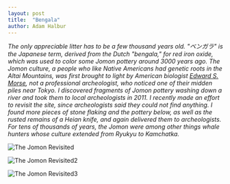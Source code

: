 ```yaml
---
layout: post
title:  "Bengala"
author: Adam Halbur
---
```


*The only appreciable litter has to be a few thousand years old. "ベンガラ" is the Japanese term, derived from the Dutch "bengala," for red iron oxide, which was used to color some Jomon pottery around 3000 years ago. The Jomon culture, a people who like Native Americans had genetic roots in the Altai Mountains, was first brought to light by American biologist [Edward S. Morse][morse-link], not a professional archeologist, who noticed one of their midden piles near Tokyo. I discovered fragments of Jomon pottery washing down a river and took them to local archeologists in 2011. I recently made an effort to revisit the site, since archeologists said they could not find anything. I found more pieces of stone flaking and the pottery below, as well as the rusted remains of a Heian knife, and again delivered them to archeologists. For tens of thousands of years, the Jomon were among other things whale hunters whose culture extended from Ryukyu to Kamchatka.*

![The Jomon Revisited](https://live.staticflickr.com/65535/50612604917_6bd3e615f6_b.jpg)

![The Jomon Revisited2](https://live.staticflickr.com/65535/50612494081_1d7df28e69_b.jpg)

![The Jomon Revisited3](https://live.staticflickr.com/65535/50612577052_f0f59944fd_b.jpg)

[morse-link]: https://en.wikipedia.org/wiki/Edward_S._Morse
